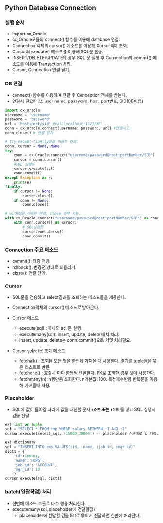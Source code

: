 ## Python Database Connection
### 실행 순서
- import cx_Oracle
- cx_Oracle모듈의 connect() 함수를 이용해 database 연결.
- Connection 객체의 cursor() 메소드를 이용해 Cursor객체 조회.
- Cursor의 execute() 메소드를 이용해 SQL문 전송.
- INSERT/DELETE/UPDATE의 경우 SQL 문 실행 후 Connection의 commit() 메소드를 이용해 Transaction 처리.
- Cursor, Connection 연결 닫기.

### DB 연결
- connect() 함수를 이용하며 연결 후 Connection 객체를 받는다.
- 연결시 필요한 값: user name, password, host, port번호, SID(DB이름)
```python
import cx_Oracle
username = 'username'
password = 'password'
url = 'host:port/sid' #ex)'localhost:1521/XE' 
conn = cx_Oracle.connect(username, password, url) #연결시도.
conn.close() # 연결 닫기.
```
```Python
# try-except-fianlly절을 이용한 연결.
conn, cursor = None, None
try:
	conn = cx_Oracle.connect("username/password@host:portNumber/SID")
	cursor = conn.cursor()
	#SQL 실행문
	cursor.execute(sql)
	conn.commit()
except Exception as e:
	print(e)
finally:
	if cursor != None:
		cursor.close()
	if conn != None:
		conn.close()
```
```python
# with절을 이용한 연결, close 생략 가능.
with cx_Oracle.connect("username/password@host:portNumber/SID") as conn:
	with conn.cursor() as cursor:
		# SQL실행문
		cursor.execute(sql)
		conn.commit()
```

### Connection 주요 메소드
- commit(): 최종 적용.
- rollback(): 변경전 상태로 되돌리기.
- close(): 연결 닫기.

### Cursor
- SQL문을 전송하고 select결과를 조회하는 메소드들을 제공한다.
- Connection객체의 cursor() 메소드로 받아온다.
- Cursor 메소드
	- execute(sql) : 하나의 sql 문 실행.
	- executemany(sql): insert, update, delete 배치 처리.
	- insert, update, delete는 conn.commit()으로 커밋 처리필요.

- Cursor select문 조회 메소드
	- fetchall() : 조회된 모든 행을 한번에 가져올 때 사용한다. 결과를 tuple들을 묶은 리스트로 반환
	- fetchone() : 호출시 마다 한행씩 반환한다. PK로 조회한 경우 많이 사용한다.
	- fetchmany(n): n행만큼 조회한다. n기본값: 100. 특정개수반큼 반복문을 이용해 가져올때 사용.
	
### Placeholder
- SQL에 값이 들어갈 자리에 값을 대신할 문자 **`:순번` 또는 `:이름`** 를 넣고 SQL 실행시 값을 전달
```python
ex) list or tuple
sql = "SELECT * FROM emp WHERE salary BETWEEN :1 AND :2"
cursor.execute(select_sql, [15000,20000]) -- placeholder 순서대로 값 지정.

ex) dictionary
sql = "INSERT INTO emp VALUES(:id, :name, :job_id, :mgr_id)"
dict1 = {
	'id':100001,
	'name':'HONG',
	'job_id': 'ACCOUNT',
	'mgr_id': 10
	}
cursor.execute(sql, dict1)
```

### batch(일괄작업) 처리
- 한번에 메소드 호출로 다수 행을 처리한다.
- executemany(sql, placeholder에 전달할값)
    - placeholder에 전달할 값을 list로 묶어서 전달하면 한번에 처리된다.

